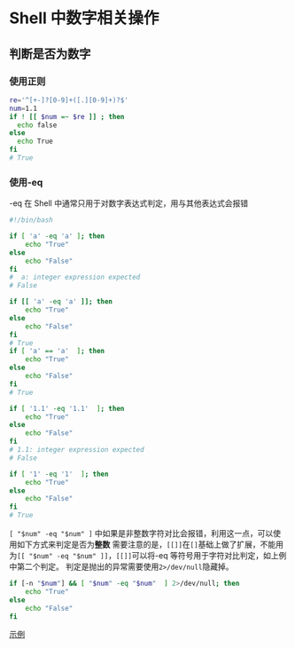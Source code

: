 # Shell 中数字相关操作

## 判断是否为数字

### 使用正则

```sh
re='^[+-]?[0-9]+([.][0-9]+)?$'
num=1.1
if ! [[ $num =~ $re ]] ; then
  echo false
else
  echo True
fi
# True
```

### 使用-eq

-eq 在 Shell 中通常只用于对数字表达式判定，用与其他表达式会报错

```sh
#!/bin/bash

if [ 'a' -eq 'a' ]; then
    echo "True"
else
    echo "False"
fi
#  a: integer expression expected
# False

if [[ 'a' -eq 'a' ]]; then
    echo "True"
else
    echo "False"
fi
# True
if [ 'a' == 'a'  ]; then
    echo "True"
else
    echo "False"
fi
# True

if [ '1.1' -eq '1.1'  ]; then
    echo "True"
else
    echo "False"
fi
# 1.1: integer expression expected
# False

if [ '1' -eq '1'  ]; then
    echo "True"
else
    echo "False"
fi
# True

```

`[ "$num" -eq "$num" ]` 中如果是非整数字符对比会报错，利用这一点，可以使用如下方式来判定是否为**整数**
需要注意的是，`[[]]`在`[]`基础上做了扩展，不能用为`[[ "$num" -eq "$num" ]]`，`[[]]`可以将-eq 等符号用于字符对比判定，如上例中第二个判定。
判定是抛出的异常需要使用`2>/dev/null`隐藏掉。

```sh
if [-n "$num"] && [ "$num" -eq "$num"  ] 2>/dev/null; then
    echo "True"
else
    echo "False"
fi
```

[示例](https://github.com/skylinety/Blog/blob/main/Demos/Major/Shell/num.sh)
